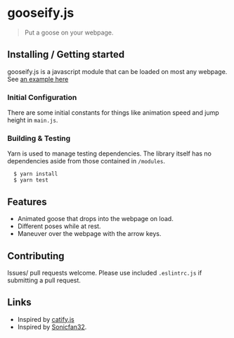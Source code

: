 # gooseify.js

> Put a goose on your webpage.

## Installing / Getting started

gooseify.js is a javascript module that can be loaded on most any webpage. See
[an example here](/example_html/falling.html)

### Initial Configuration

There are some initial constants for things like animation speed and jump height in
`main.js`.

### Building & Testing

Yarn is used to manage testing dependencies. The library itself has no dependencies aside from those
contained in `/modules`.

```shell
  $ yarn install
  $ yarn test
```

## Features

- Animated goose that drops into the webpage on load.
- Different poses while at rest.
- Maneuver over the webpage with the arrow keys.

## Contributing

Issues/ pull requests welcome. Please use included `.eslintrc.js` if submitting a pull request.

## Links

- Inspired by [catify.js](https://github.com/yobert/catify)
- Inspired by [Sonicfan32](https://www.spriters-resource.com/custom_edited/untitledgoosegamecustoms/sheet/121990/).
